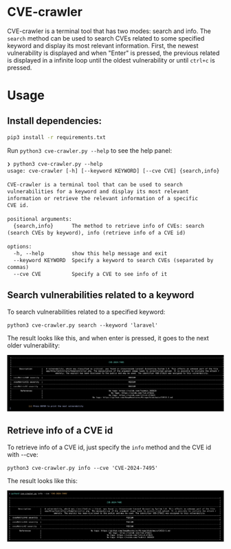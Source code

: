 # CVE-crawler

CVE-crawler is a terminal tool that has two modes: search and info. The `search` method can be used to search CVEs related to some specified keyword and display its most relevant information. First, the newest vulnerability is displayed and when "Enter" is pressed, the previous related is displayed in a infinite loop until the oldest vulnerability or until `ctrl+c` is pressed.

# Usage

## Install dependencies:

```bash
pip3 install -r requirements.txt
```

Run `python3 cve-crawler.py --help` to see the help panel:

```plaintext
❯ python3 cve-crawler.py --help
usage: cve-crawler [-h] [--keyword KEYWORD] [--cve CVE] {search,info}

CVE-crawler is a terminal tool that can be used to search vulnerabilities for a keyword and display its most relevant information or retrieve the relevant information of a specific
CVE id.

positional arguments:
  {search,info}      The method to retrieve info of CVEs: search (search CVEs by keyword), info (retrieve info of a CVE id)

options:
  -h, --help         show this help message and exit
  --keyword KEYWORD  Specify a keyword to search CVEs (separated by commas)
  --cve CVE          Specify a CVE to see info of it
```

## Search vulnerabilities related to a keyword

To search vulnerabilities related to a specified keyword:

```plaintext
python3 cve-crawler.py search --keyword 'laravel'
```

The result looks like this, and when enter is pressed, it goes to the next older vulnerability:

![search result](/screenshots/search-result.png)

## Retrieve info of a CVE id

To retrieve info of a CVE id, just specify the `info` method and the CVE id with --cve:

```plaintext
python3 cve-crawler.py info --cve 'CVE-2024-7495'
```

The result looks like this:

![CVEInfo result](/screenshots/CVEInfoResult.png)